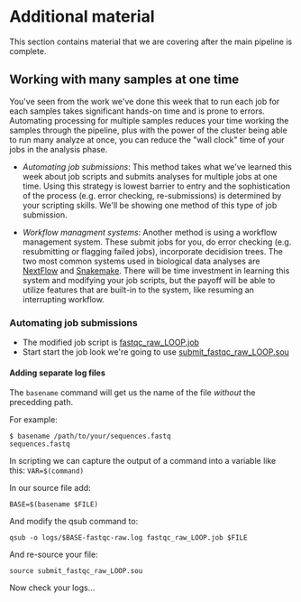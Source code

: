# Additional material

This section contains material that we are covering after the main pipeline is complete.

## Working with many samples at one time

You've seen from the work we've done this week that to run each job for each samples takes significant hands-on time and is prone to errors. Automating processing for multiple samples reduces your time working the samples through the pipeline, plus with the power of the cluster being able to run many analyze at once, you can reduce the "wall clock" time of your jobs in the analysis phase.

* *Automating job submissions*: This method takes what we've learned this week about job scripts and submits analyses for multiple jobs at one time. Using this strategy is lowest barrier to entry and the sophistication of the process (e.g. error checking, re-submissions) is determined by your scripting skills. We'll be showing one method of this type of job submission.

* *Workflow managment systems*: Another method is using a workflow management system. These submit jobs for you, do error checking (e.g. resubmitting or flagging failed jobs), incorporate decidision trees. The two most common systems used in biological data analyses are [NextFlow](//www.nextflow.io) and [Snakemake](https://snakemake.github.io). There will be time investment in learning this system and modifying your job scripts, but the payoff will be able to utilize features that are built-in to the system, like resuming an interrupting workflow.

### Automating job submissions

* The modified job script is [fastqc_raw_LOOP.job](../job_files/fastqc_raw_LOOP.job)
* Start start the job look we're going to use [submit_fastqc_raw_LOOP.sou](../job_files/submit_fastqc_raw_LOOP.sou)

#### Adding separate log files

The `basename` command will get us the name of the file *without* the precedding path.

For example:

```
$ basename /path/to/your/sequences.fastq
sequences.fastq
```

In scripting we can capture the output of a command into a variable like this: `VAR=$(command)`

In our source file add:

```
BASE=$(basename $FILE)
```

And modify the qsub command to:

```
qsub -o logs/$BASE-fastqc-raw.log fastqc_raw_LOOP.job $FILE
```

And re-source your file:

```
source submit_fastqc_raw_LOOP.sou
```

Now check your logs...
